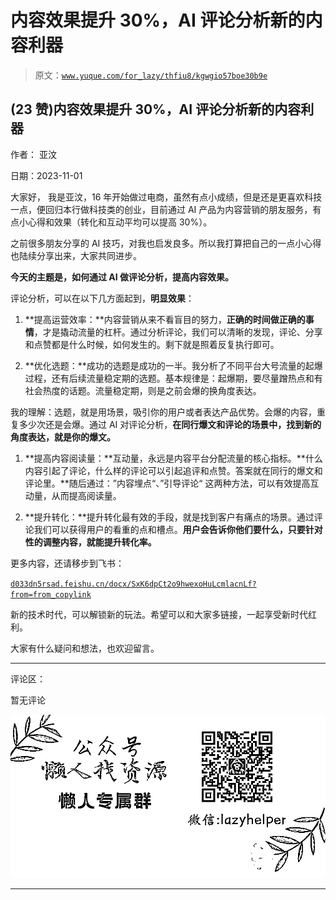 # 内容效果提升 30%，AI 评论分析新的内容利器

> 原文：[`www.yuque.com/for_lazy/thfiu8/kgwgio57boe30b9e`](https://www.yuque.com/for_lazy/thfiu8/kgwgio57boe30b9e)

## (23 赞)内容效果提升 30%，AI 评论分析新的内容利器

作者： 亚汶

日期：2023-11-01

大家好， 我是亚汶，16 年开始做过电商，虽然有点小成绩，但是还是更喜欢科技一点，便回归本行做科技类的创业，目前通过 AI 产品为内容营销的朋友服务，有点小心得和效果（转化和互动平均可以提高 30%）。

之前很多朋友分享的 AI 技巧，对我也启发良多。所以我打算把自己的一点小心得也陆续分享出来，大家共同进步。

**今天的主题是，如何通过 AI 做评论分析，提高内容效果。**

评论分析，可以在以下几方面起到，**明显效果**：

1.  **提高运营效率：**内容营销从来不看盲目的努力，**正确的时间做正确的事情**，才是撬动流量的杠杆。通过分析评论，我们可以清晰的发现，评论、分享和点赞都是什么时候，如何发生的。剩下就是照着反复执行即可。

4.  **优化选题：**成功的选题是成功的一半。我分析了不同平台大号流量的起爆过程，还有后续流量稳定期的选题。基本规律是：起爆期，要尽量蹭热点和有社会热度的话题。流量稳定期，则是之前会爆的换角度表达。

我的理解：选题，就是用场景，吸引你的用户或者表达产品优势。会爆的内容，重复多少次还是会爆。通过 AI 对评论分析，**在同行爆文和评论的场景中，找到新的角度表达，就是你的爆文。**

1.  **提高内容阅读量：**互动量，永远是内容平台分配流量的核心指标。**什么内容引起了评论，什么样的评论可以引起追评和点赞。答案就在同行的爆文和评论里。**随后通过：”内容埋点“、”引导评论“ 这两种方法，可以有效提高互动量，从而提高阅读量。

4.  **提升转化：**提升转化最有效的手段，就是找到客户有痛点的场景。通过评论我们可以获得用户的看重的点和槽点。**用户会告诉你他们要什么，只要针对性的调整内容，就能提升转化率。**

更多内容，还请移步到飞书：

[`d033dn5rsad.feishu.cn/docx/SxK6dpCt2o9hwexoHuLcmlacnLf?from=from_copylink`](https://d033dn5rsad.feishu.cn/docx/SxK6dpCt2o9hwexoHuLcmlacnLf?from=from_copylink)

新的技术时代，可以解锁新的玩法。希望可以和大家多链接，一起享受新时代红利。

大家有什么疑问和想法，也欢迎留言。

* * *

评论区：

暂无评论

![](img/1c37d505930596d12a88ab23e11aa07a.png)

* * *